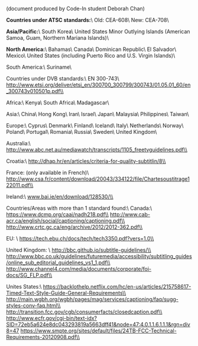 
(document produced by Code-In student Deborah Chan)

**Countries under ATSC standards:**\\
Old: CEA-608\\
New: CEA-708\\


**Asia/Pacific:**\\
South Korea\\
United States Minor Outlying Islands (American Samoa, Guam, Northern Mariana Islands)\\


**North America:**\\
Bahamas\\
Canada\\
Dominican Republic\\
El Salvador\\
Mexico\\
United States (including Puerto Rico and U.S. Virgin Islands)\\


South America:\\
Suriname\\




Countries under DVB standards:\\
EN 300-743\\
http://www.etsi.org/deliver/etsi_en/300700_300799/300743/01.05.01_60/en_300743v010501p.pdf\\


Africa:\\
Kenya\\
South Africa\\
Madagascar\\


Asia:\\
China\\
Hong Kong\\
Iran\\
Israel\\
Japan\\
Malaysia\\
Philippines\\
Taiwan\\


Europe:\\
Cyprus\\
Denmark\\
Finland\\
Iceland\\
Italy\\
Netherlands\\
Norway\\
Poland\\
Portugal\\
Romania\\
Russia\\
Sweden\\
United Kingdom\\


Australia:\\
http://www.abc.net.au/mediawatch/transcripts/1105_freetvguidelines.pdf\\


Croatia:\\
http://dhap.hr/en/articles/criteria-for-quality-subtitlin/8\\


France: (only available in French)\\
http://www.csa.fr/content/download/20043/334122/file/Chartesoustitrage122011.pdf\\


Ireland:\\
www.bai.ie/en/download/128530/\\




Countries/Areas with more than 1 standard found:\\
Canada:\\
https://www.dcmp.org/caai/nadh218.pdf\\
http://www.cab-acr.ca/english/social/captioning/captioning.pdf\\
http://www.crtc.gc.ca/eng/archive/2012/2012-362.pdf\\


EU: \\
https://tech.ebu.ch/docs/tech/tech3350.pdf?vers=1.0\\


United Kingdom: \\
http://bbc.github.io/subtitle-guidelines/\\
http://www.bbc.co.uk/guidelines/futuremedia/accessibility/subtitling_guides/online_sub_editorial_guidelines_vs1_1.pdf\\
http://www.channel4.com/media/documents/corporate/foi-docs/SG_FLP.pdf\\


Unites States:\\
https://backlothelp.netflix.com/hc/en-us/articles/215758617-Timed-Text-Style-Guide-General-Requirements\\
http://main.wgbh.org/wgbh/pages/mag/services/captioning/faq/sugg-styles-conv-faq.html\\
http://transition.fcc.gov/cgb/consumerfacts/closedcaption.pdf\\
http://www.ecfr.gov/cgi-bin/text-idx?SID=72eb5a624e8dc043293819a5663dff41&node=47:4.0.1.1.6.1.1.1&rgn=div8=47
https://www.smpte.org/sites/default/files/24TB-FCC-Technical-Requirements-20120908.pdf\\

